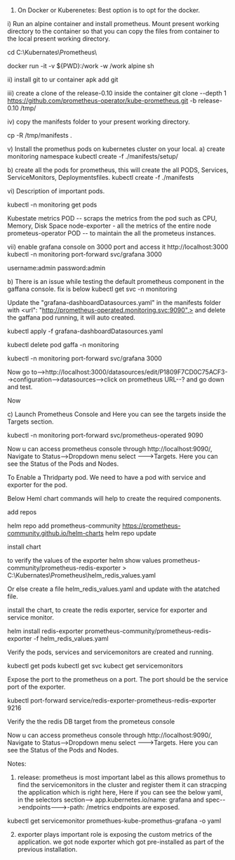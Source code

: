 1) On Docker or Kuberenetes: Best option is to opt for the docker.

i)  Run an alpine container and install prometheus. Mount present working directory to the container so that you can copy the files from container to the local present working directory.

cd C:\Kubernates\Prometheus\

docker run -it -v ${PWD}:/work -w /work alpine sh

ii) install git to ur container
apk add git

iii) create a clone of the release-0.10 inside the container
git clone --depth 1 https://github.com/prometheus-operator/kube-prometheus.git -b release-0.10 /tmp/

iv) copy the manifests folder to your present working directory.

cp -R /tmp/manifests .

v) Install the promethus pods on kubernetes cluster on your local.
a) create monitoring namespace
kubectl create -f ./manifests/setup/

b) create all the pods for prometheus, this will create the all PODS, Services, ServiceMonitors, Deploymentsfiles.
kubectl create -f ./manifests

vi) Description of important pods.

kubectl -n monitoring get pods

Kubestate metrics POD -- scraps the metrics from the pod such as CPU, Memory, Disk Space
node-exporter - all the metrics of the entire node
prometeus-operator POD -- to maintain the all the prometeus instances.

vii) enable grafana console on 3000 port and access it http://localhost:3000
kubectl -n monitoring port-forward svc/grafana 3000

username:admin
password:admin

b) There is an issue while testing the default prometheus component in the gaffana console. fix is below
kubectl get svc -n monitoring


Update the "grafana-dashboardDatasources.yaml" in the manifests folder with <url": "http://prometheus-operated.monitoring.svc:9090",>
and delete the gaffana pod running, it will auto created.

kubectl apply -f grafana-dashboardDatasources.yaml

kubectl delete pod gaffa -n monitoring

kubectl -n monitoring port-forward svc/grafana 3000

Now go to-->http://localhost:3000/datasources/edit/P1809F7CD0C75ACF3-->configuration-->datasources-->click on prometheus URL--? and go down and test.

Now 

c) Launch Prometheus Console and Here you can see the targets inside the Targets section. 

kubectl -n monitoring port-forward svc/prometheus-operated 9090

Now u can access prometheus console through http://localhost:9090/, Navigate to Status-->Dropdown menu select --->Targets. Here you can see the Status of the Pods and Nodes.


To Enable a Thridparty pod. We need to have a pod with service and exporter for the pod.

Below Heml chart commands will help to create the required components.

add repos

helm repo add prometheus-community https://prometheus-community.github.io/helm-charts
helm repo update


install chart

to verify the values of the exporter 
helm show values prometheus-community/prometheus-redis-exporter > C:\Kubernates\Prometheus\helm_redis_values.yaml

Or else create a file helm_redis_values.yaml and update with the atatched file.

install the chart, to create the redis exporter, service for exporter and service monitor.


helm install redis-exporter prometheus-community/prometheus-redis-exporter -f helm_redis_values.yaml


Verify the pods, services and servicemonitors are created and running.

kubectl get pods
kubectl get svc
kubect get servicemonitors



Expose the port to the prometheus on a port. The port should be the service port of the exporter.

kubectl port-forward service/redis-exporter-prometheus-redis-exporter 9216 

Verify the the redis DB target from the prometeus console

Now u can access prometheus console through http://localhost:9090/, Navigate to Status-->Dropdown menu select --->Targets. Here you can see the Status of the Pods and Nodes.


Notes: 
1) release: prometheus is most important label as this allows promethus to find the servicemonitors in the cluster and register them it can stracping the application which is right here, Here if you can see the below yaml, in the selectors section--> app.kubernetes.io/name: grafana and spec-->endpoints--->-path: /metrics endpoints are exposed.

kubectl get servicemonitor promethues-kube-promethus-grafana -o yaml


2) exporter plays important role is exposing the custom metrics of the application. we got node exporter which got pre-installed as part of the previous installation.
